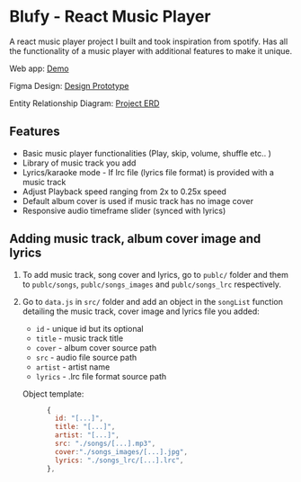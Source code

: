 # Blufy - React Music Player

A react music player project I built and took inspiration from spotify. Has all the functionality of a music player with additional features to make it unique. 


Web app: [Demo](https://amajai.github.io/blufy-react-music-player/)

Figma Design: [Design Prototype](https://www.figma.com/file/kdTNPNfwaiVJO80Pw5zR7X/Blufly-Music-Player-Prototype?t=8kUvYu5E7saQ2Fqh-1)

Entity Relationship Diagram: [Project ERD](https://www.figma.com/file/n8H1IrKjyrwszFdPrDGwyl/Blufy-ERD?t=8kUvYu5E7saQ2Fqh-1)

## Features

- Basic music player functionalities (Play, skip, volume, shuffle etc.. )
- Library of music track you add
- Lyrics/karaoke mode - If lrc file (lyrics file format) is provided with a music track
- Adjust Playback speed ranging from 2x to 0.25x speed
- Default album cover is used if music track has no image cover
- Responsive audio timeframe slider (synced with lyrics)

## Adding music track, album cover image and lyrics
1. To add music track, song cover and lyrics, go to `publc/` folder and them to `publc/songs`, `publc/songs_images` and `publc/songs_lrc` respectively.
2. Go to `data.js` in `src/` folder and add an object in the `songList` function detailing the music track, cover image and lyrics file you added:
    - `id` - unique id but its optional
    - `title` - music track title
    - `cover` - album cover source path
    - `src` - audio file source path
    - `artist` - artist name
    - `lyrics` - .lrc file format source path 
    
    Object template:

    ```javascript
          {
            id: "[...]",
            title: "[...]",
            artist: "[...]",
            src: "./songs/[...].mp3",
            cover:"./songs_images/[...].jpg",
            lyrics: "./songs_lrc/[...].lrc",
          },

    ```
